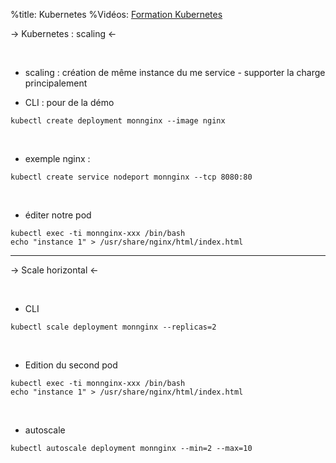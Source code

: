 %title: Kubernetes 
%Vidéos: [Formation Kubernetes](https://www.youtube.com/playlist?list=PLn6POgpklwWqfzaosSgX2XEKpse5VY2v5)


-> Kubernetes : scaling <-


<br>


* scaling : création de même instance du me service
		- supporter la charge principalement

* CLI : pour de la démo

```
kubectl create deployment monnginx --image nginx
```

<br>

* exemple nginx :

```
kubectl create service nodeport monnginx --tcp 8080:80
```

<br>

* éditer notre pod

```
kubectl exec -ti monnginx-xxx /bin/bash
echo "instance 1" > /usr/share/nginx/html/index.html
```

-----------------------------------------------------------------

-> Scale horizontal <-


<br>

* CLI

```
kubectl scale deployment monnginx --replicas=2
```

<br>

* Edition du second pod

```
kubectl exec -ti monnginx-xxx /bin/bash
echo "instance 1" > /usr/share/nginx/html/index.html
```

<br>

* autoscale

```
kubectl autoscale deployment monnginx --min=2 --max=10
```
